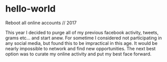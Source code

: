 # hello-world
Reboot all online accounts // 2017

This year I decided to purge all of my previous facebook activity, tweets, grams etc... and start anew. For sometime I considered not participating in any social media, but found this to be impractical in this age. It would be nearly impossible to network and find new opportunities. The next best option was to curate my online activity and put my best face forward.
